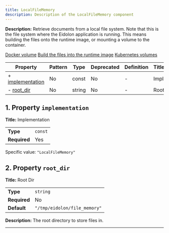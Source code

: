 ```yaml
---
title: LocalFileMemory
description: Description of the LocalFileMemory component
---
```


**Description:** Retrieve documents from a local file system. Note that this is the file system where the Eidolon application is
running. This means building the files onto the runtime image, or mounting a volume to the container.

[Docker volume](https://docs.docker.com/engine/storage/volumes/#use-a-volume-with-docker-compose)
[Build the files into the runtime image](https://docs.docker.com/reference/dockerfile/#copy)
[Kubernetes volumes](https://kubernetes.io/docs/concepts/storage/volumes/)

| Property                             | Pattern | Type   | Deprecated | Definition | Title/Description |
| ------------------------------------ | ------- | ------ | ---------- | ---------- | ----------------- |
| + [implementation](#implementation ) | No      | const  | No         | -          | Implementation    |
| - [root_dir](#root_dir )             | No      | string | No         | -          | Root Dir          |

## <a name="implementation"></a>1. Property `implementation`

**Title:** Implementation

|              |         |
| ------------ | ------- |
| **Type**     | `const` |
| **Required** | Yes     |

Specific value: `"LocalFileMemory"`

## <a name="root_dir"></a>2. Property `root_dir`

**Title:** Root Dir

|              |                              |
| ------------ | ---------------------------- |
| **Type**     | `string`                     |
| **Required** | No                           |
| **Default**  | `"/tmp/eidolon/file_memory"` |

**Description:** The root directory to store files in.

----------------------------------------------------------------------------------------------------------------------------
